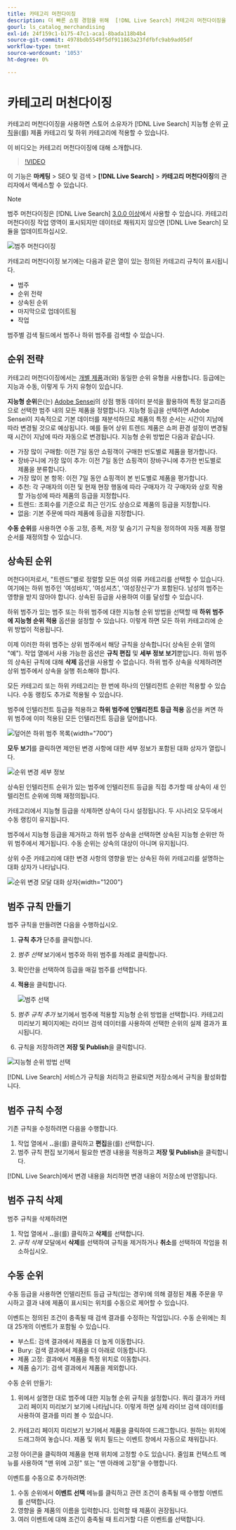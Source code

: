 ```yaml
---
title: 카테고리 머천다이징
description: 더 빠른 쇼핑 경험을 위해  [!DNL Live Search] 카테고리 머천다이징을 사용하십시오.
gourl: ls_catalog_merchandising
exl-id: 24f159c1-b175-47c1-aca1-8bada118b4b4
source-git-commit: 4978bdb5549f5df911863a23fdfbfc9ab9ad05df
workflow-type: tm+mt
source-wordcount: '1053'
ht-degree: 0%

---
```


# 카테고리 머천다이징

카테고리 머천다이징을 사용하면 스토어 소유자가 [!DNL Live Search] 지능형 순위 [규칙](rules.md)을(를) 제품 카테고리 및 하위 카테고리에 적용할 수 있습니다.

이 비디오는 카테고리 머천다이징에 대해 소개합니다.

>[!VIDEO](https://video.tv.adobe.com/v/3424617)

이 기능은 **마케팅** > SEO 및 검색 > **[!DNL Live Search]** > **카테고리 머천다이징**&#x200B;의 관리자에서 액세스할 수 있습니다.

>[!NOTE]
>
>범주 머천다이징은 [!DNL Live Search] [3.0.0 이상](release-notes.md)에서 사용할 수 있습니다. 카테고리 머천다이징 작업 영역이 표시되지만 데이터로 채워지지 않으면 [!DNL Live Search] 모듈을 업데이트하십시오.

![범주 머천다이징](assets/category_workspace.png)

카테고리 머천다이징 보기에는 다음과 같은 열이 있는 정의된 카테고리 규칙이 표시됩니다.

* 범주
* 순위 전략
* 상속된 순위
* 마지막으로 업데이트됨
* 작업

범주별 검색 필드에서 범주나 하위 범주를 검색할 수 있습니다.

## 순위 전략

카테고리 머천다이징에서는 [개별 제품](rules-workspace.md)과(와) 동일한 순위 유형을 사용합니다.
등급에는 지능과 수동, 이렇게 두 가지 유형이 있습니다.

**지능형 순위**&#x200B;은(는) [Adobe Sensei](https://www.adobe.com/sensei.html)의 상점 행동 데이터 분석을 활용하여 특정 알고리즘으로 선택한 범주 내의 모든 제품을 정렬합니다. 지능형 등급을 선택하면 Adobe Sensei이 지속적으로 기본 데이터를 재분석하므로 제품의 특정 순서는 시간이 지남에 따라 변경될 것으로 예상됩니다. 예를 들어 상위 트렌드 제품은 쇼퍼 환경 설정이 변경될 때 시간이 지남에 따라 자동으로 변경됩니다.
지능형 순위 방법은 다음과 같습니다.

* 가장 많이 구매함: 이전 7일 동안 쇼핑객이 구매한 빈도별로 제품을 평가합니다.
* 장바구니에 가장 많이 추가: 이전 7일 동안 쇼핑객이 장바구니에 추가한 빈도별로 제품을 분류합니다.
* 가장 많이 본 항목: 이전 7일 동안 쇼핑객이 본 빈도별로 제품을 평가합니다.
* 추천: 각 구매자의 이전 및 현재 현장 행동에 따라 구매자가 각 구매자와 상호 작용할 가능성에 따라 제품의 등급을 지정합니다.
* 트렌드: 조회수를 기준으로 최근 인기도 상승으로 제품의 등급을 지정합니다.
* 없음: 기본 주문에 따라 제품에 등급을 지정합니다.

**수동 순위**&#x200B;를 사용하면 수동 고정, 증폭, 저장 및 숨기기 규칙을 정의하여 자동 제품 정렬 순서를 재정의할 수 있습니다.

## 상속된 순위

머천다이저로서, &quot;트렌드&quot;별로 정렬할 모든 여성 의류 카테고리를 선택할 수 있습니다. 여기에는 하위 범주인 &#39;여성바지&#39;, &#39;여성셔츠&#39;, &#39;여성장신구&#39;가 포함된다. 남성의 범주는 영향을 받지 않아야 합니다. 상속된 등급을 사용하여 이를 달성할 수 있습니다.

하위 범주가 있는 범주 또는 하위 범주에 대한 지능형 순위 방법을 선택할 때 **하위 범주에 지능형 순위 적용** 옵션을 설정할 수 있습니다. 이렇게 하면 모든 하위 카테고리에 순위 방법이 적용됩니다.

이제 이러한 하위 범주는 상위 범주에서 해당 규칙을 상속합니다( 상속된 순위 열의 &quot;예&quot;). 작업 열에서 사용 가능한 옵션은 **규칙 편집** 및 **세부 정보 보기**&#x200B;뿐입니다. 하위 범주의 상속된 규칙에 대해 **삭제** 옵션을 사용할 수 없습니다. 하위 범주 상속을 삭제하려면 상위 범주에서 상속을 실행 취소해야 합니다.

모든 카테고리 또는 하위 카테고리는 한 번에 하나의 인텔리전트 순위만 적용할 수 있습니다. 수동 랭킹도 추가로 적용될 수 있습니다.

범주에 인텔리전트 등급을 적용하고 **하위 범주에 인텔리전트 등급 적용** 옵션을 켜면 하위 범주에 이미 적용된 모든 인텔리전트 등급을 덮어씁니다.

![덮어쓴 하위 범주 목록](assets/category_overwite_subs.png){width="700"}

**모두 보기**&#x200B;를 클릭하면 제안된 변경 사항에 대한 세부 정보가 포함된 대화 상자가 열립니다.

![순위 변경 세부 정보](assets/category_overwrite.png)

상속된 인텔리전트 순위가 있는 범주에 인텔리전트 등급을 직접 추가할 때 상속이 새 인텔리전트 순위에 의해 재정의됩니다.

카테고리에서 지능형 등급을 삭제하면 상속이 다시 설정됩니다.
두 시나리오 모두에서 수동 랭킹이 유지됩니다.

범주에서 지능형 등급을 제거하고 하위 범주 상속을 선택하면 상속된 지능형 순위만 하위 범주에서 제거됩니다. 수동 순위는 상속의 대상이 아니며 유지됩니다.

상위 수준 카테고리에 대한 변경 사항의 영향을 받는 상속된 하위 카테고리를 설명하는 대화 상자가 나타납니다.

![순위 변경 모달 대화 상자](assets/category_overwrite_modal.png){width="1200"}

## 범주 규칙 만들기

범주 규칙을 만들려면 다음을 수행하십시오.

1. **규칙 추가** 단추를 클릭합니다.
1. _범주 선택_ 보기에서 범주와 하위 범주를 차례로 클릭합니다.
1. 확인란을 선택하여 등급을 매길 범주를 선택합니다.
1. **적용**&#x200B;을 클릭합니다.

   ![범주 선택](assets/category_select.png)

1. _범주 규칙 추가_ 보기에서 범주에 적용할 지능형 순위 방법을 선택합니다.
카테고리 미리보기 페이지에는 라이브 검색 데이터를 사용하여 선택한 순위의 실제 결과가 표시됩니다.
1. 규칙을 저장하려면 **저장 및 Publish**&#x200B;을 클릭합니다.

![지능형 순위 방법 선택](assets/category_ranking.png)

[!DNL Live Search] 서비스가 규칙을 처리하고 완료되면 저장소에서 규칙을 활성화합니다.

## 범주 규칙 수정

기존 규칙을 수정하려면 다음을 수행합니다.

1. 작업 열에서 **..**&#x200B;을(를) 클릭하고 **편집**&#x200B;을(를) 선택합니다.
1. 범주 규칙 편집 보기에서 필요한 변경 내용을 적용하고 **저장 및 Publish**&#x200B;을 클릭합니다.

[!DNL Live Search]에서 변경 내용을 처리하면 변경 내용이 저장소에 반영됩니다.

## 범주 규칙 삭제

범주 규칙을 삭제하려면

1. 작업 열에서 **..**&#x200B;을(를) 클릭하고 **삭제**&#x200B;를 선택합니다.
1. _규칙 삭제_ 모달에서 **삭제**&#x200B;를 선택하여 규칙을 제거하거나 **취소**&#x200B;를 선택하여 작업을 취소하십시오.

## 수동 순위

수동 등급을 사용하면 인텔리전트 등급 규칙(있는 경우)에 의해 결정된 제품 주문을 무시하고 결과 내에 제품이 표시되는 위치를 수동으로 제어할 수 있습니다.

이벤트는 정의된 조건이 충족될 때 검색 결과를 수정하는 작업입니다. 수동 순위에는 최대 25개의 이벤트가 포함될 수 있습니다.

* 부스트: 검색 결과에서 제품을 더 높게 이동합니다.
* Bury: 검색 결과에서 제품을 더 아래로 이동합니다.
* 제품 고정: 결과에서 제품을 특정 위치로 이동합니다.
* 제품 숨기기: 검색 결과에서 제품을 제외합니다.

수동 순위 만들기:

1. 위에서 설명한 대로 범주에 대한 지능형 순위 규칙을 설정합니다. 쿼리 결과가 카테고리 페이지 미리보기 보기에 나타납니다. 이렇게 하면 실제 라이브 검색 데이터를 사용하여 결과를 미리 볼 수 있습니다.

1. 카테고리 페이지 미리보기 보기에서 제품을 클릭하여 드래그합니다. 원하는 위치에 드래그하여 놓습니다. 제품 및 위치 필드는 이벤트 창에서 자동으로 채워집니다.

고정 아이콘을 클릭하여 제품을 현재 위치에 고정할 수도 있습니다. 줄임표 컨텍스트 메뉴를 사용하여 &quot;맨 위에 고정&quot; 또는 &quot;맨 아래에 고정&quot;을 수행합니다.

이벤트를 수동으로 추가하려면:

1. 수동 순위에서 **이벤트 선택** 메뉴를 클릭하고 관련 조건이 충족될 때 수행할 이벤트를 선택합니다.
1. 영향을 줄 제품의 이름을 입력합니다. 입력할 때 제품이 권장됩니다.
1. 여러 이벤트에 대해 조건이 충족될 때 트리거할 다른 이벤트를 선택합니다.
